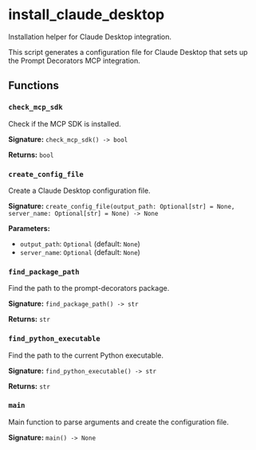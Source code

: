 # install_claude_desktop

Installation helper for Claude Desktop integration.

This script generates a configuration file for Claude Desktop that sets up
the Prompt Decorators MCP integration.

## Functions

### `check_mcp_sdk`

Check if the MCP SDK is installed.

**Signature:** `check_mcp_sdk() -> bool`

**Returns:** `bool`

### `create_config_file`

Create a Claude Desktop configuration file.

**Signature:** `create_config_file(output_path: Optional[str] = None, server_name: Optional[str] = None) -> None`

**Parameters:**

- `output_path`: `Optional` (default: `None`)
- `server_name`: `Optional` (default: `None`)

### `find_package_path`

Find the path to the prompt-decorators package.

**Signature:** `find_package_path() -> str`

**Returns:** `str`

### `find_python_executable`

Find the path to the current Python executable.

**Signature:** `find_python_executable() -> str`

**Returns:** `str`

### `main`

Main function to parse arguments and create the configuration file.

**Signature:** `main() -> None`
